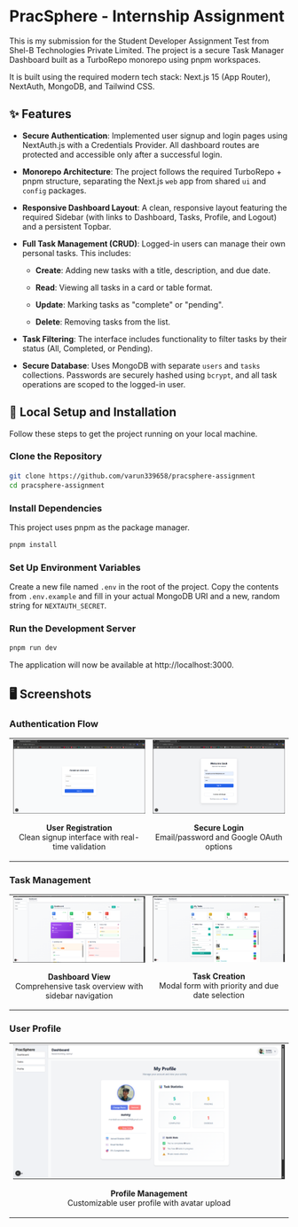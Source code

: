 # PracSphere - Internship Assignment

This is my submission for the Student Developer Assignment Test from Shel-B Technologies Private Limited. The project is a secure Task Manager Dashboard built as a TurboRepo monorepo using pnpm workspaces.

It is built using the required modern tech stack: Next.js 15 (App Router), NextAuth, MongoDB, and Tailwind CSS.

## ✨ Features

* **Secure Authentication**: Implemented user signup and login pages using NextAuth.js with a Credentials Provider. All dashboard routes are protected and accessible only after a successful login.

* **Monorepo Architecture**: The project follows the required TurboRepo + pnpm structure, separating the Next.js `web` app from shared `ui` and `config` packages.

* **Responsive Dashboard Layout**: A clean, responsive layout featuring the required Sidebar (with links to Dashboard, Tasks, Profile, and Logout) and a persistent Topbar.

* **Full Task Management (CRUD)**: Logged-in users can manage their own personal tasks. This includes:

   * **Create**: Adding new tasks with a title, description, and due date.

   * **Read**: Viewing all tasks in a card or table format.

   * **Update**: Marking tasks as "complete" or "pending".

   * **Delete**: Removing tasks from the list.

* **Task Filtering**: The interface includes functionality to filter tasks by their status (All, Completed, or Pending).

* **Secure Database**: Uses MongoDB with separate `users` and `tasks` collections. Passwords are securely hashed using `bcrypt`, and all task operations are scoped to the logged-in user.

## 🚀 Local Setup and Installation

Follow these steps to get the project running on your local machine.

### Clone the Repository

```bash
git clone https://github.com/varun339658/pracsphere-assignment
cd pracsphere-assignment
```

### Install Dependencies

This project uses pnpm as the package manager.

```bash
pnpm install
```

### Set Up Environment Variables

Create a new file named `.env` in the root of the project. Copy the contents from `.env.example` and fill in your actual MongoDB URI and a new, random string for `NEXTAUTH_SECRET`.

### Run the Development Server

```bash
pnpm run dev
```

The application will now be available at http://localhost:3000.

## 🖥️ Screenshots

### Authentication Flow

<table>
  <tr>
    <td width="50%">
      <img src="./screenshots/signup.png" alt="Signup Page"/>
      <p align="center"><strong>User Registration</strong><br/>Clean signup interface with real-time validation</p>
    </td>
    <td width="50%">
      <img src="./screenshots/login.png" alt="Login Page"/>
      <p align="center"><strong>Secure Login</strong><br/>Email/password and Google OAuth options</p>
    </td>
  </tr>
</table>

### Task Management

<table>
  <tr>
    <td width="50%">
      <img src="./screenshots/dashboard.png" alt="Dashboard"/>
      <p align="center"><strong>Dashboard View</strong><br/>Comprehensive task overview with sidebar navigation</p>
    </td>
    <td width="50%">
      <img src="./screenshots/create-task.png" alt="Create Task"/>
      <p align="center"><strong>Task Creation</strong><br/>Modal form with priority and due date selection</p>
    </td>
  </tr>
</table>

### User Profile

<table>
  <tr>
    <td align="center">
      <img src="./screenshots/profile.png" alt="Profile" width="500"/>
      <p><strong>Profile Management</strong><br/>Customizable user profile with avatar upload</p>
    </td>
  </tr>
</table>
